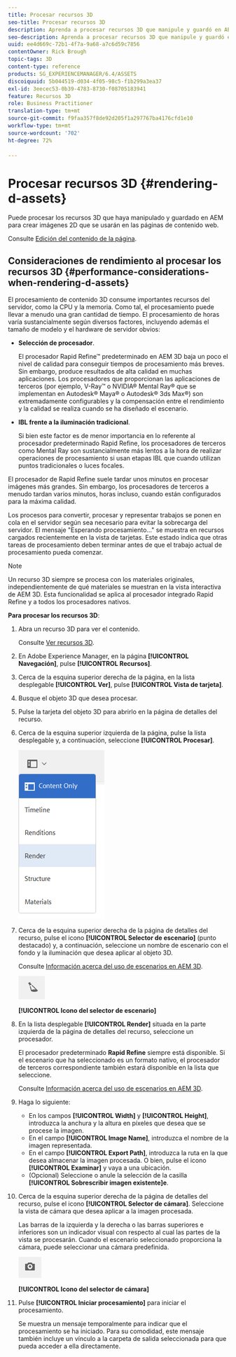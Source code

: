 ```yaml
---
title: Procesar recursos 3D
seo-title: Procesar recursos 3D
description: Aprenda a procesar recursos 3D que manipule y guardó en AEM para crear imágenes 2D para sus páginas web.
seo-description: Aprenda a procesar recursos 3D que manipule y guardó en AEM para crear imágenes 2D para sus páginas web.
uuid: ee4d669c-72b1-4f7a-9a68-a7c6d59c7856
contentOwner: Rick Brough
topic-tags: 3D
content-type: reference
products: SG_EXPERIENCEMANAGER/6.4/ASSETS
discoiquuid: 5b044519-d034-4f05-98c5-f1b299a3ea37
exl-id: 3eecec53-0b39-4783-8730-f08705183941
feature: Recursos 3D
role: Business Practitioner
translation-type: tm+mt
source-git-commit: f9faa357f8de92d205f1a297767ba4176cfd1e10
workflow-type: tm+mt
source-wordcount: '702'
ht-degree: 72%

---
```


# Procesar recursos 3D {#rendering-d-assets}

Puede procesar los recursos 3D que haya manipulado y guardado en AEM para crear imágenes 2D que se usarán en las páginas de contenido web.

Consulte [Edición del contenido de la página](/help/sites-authoring/qg-page-authoring.md#editing-your-page-content).

## Consideraciones de rendimiento al procesar los recursos 3D {#performance-considerations-when-rendering-d-assets}

El procesamiento de contenido 3D consume importantes recursos del servidor, como la CPU y la memoria. Como tal, el procesamiento puede llevar a menudo una gran cantidad de tiempo. El procesamiento de horas varía sustancialmente según diversos factores, incluyendo además el tamaño de modelo y el hardware de servidor obvios:

* **Selección de procesador**.

    El procesador Rapid Refine™ predeterminado en AEM 3D baja un poco el nivel de calidad para conseguir tiempos de procesamiento más breves. Sin embargo, produce resultados de alta calidad en muchas aplicaciones. Los procesadores que proporcionan las aplicaciones de terceros (por ejemplo, V-Ray™ o NVIDIA® Mental Ray® que se implementan en Autodesk® Maya® o Autodesk® 3ds Max®) son extremadamente configurables y la compensación entre el rendimiento y la calidad se realiza cuando se ha diseñado el escenario.

* **IBL frente a la iluminación tradicional**.

   Si bien este factor es de menor importancia en lo referente al procesador predeterminado Rapid Refine, los procesadores de terceros como Mental Ray son sustancialmente más lentos a la hora de realizar operaciones de procesamiento si usan etapas IBL que cuando utilizan puntos tradicionales o luces focales.

El procesador de Rapid Refine suele tardar unos minutos en procesar imágenes más grandes. Sin embargo, los procesadores de terceros a menudo tardan varios minutos, horas incluso, cuando están configurados para la máxima calidad.

Los procesos para convertir, procesar y representar trabajos se ponen en cola en el servidor según sea necesario para evitar la sobrecarga del servidor. El mensaje &quot;Esperando procesamiento…&quot; se muestra en recursos cargados recientemente en la vista de tarjetas. Este estado indica que otras tareas de procesamiento deben terminar antes de que el trabajo actual de procesamiento pueda comenzar.

>[!NOTE]
>
>Un recurso 3D siempre se procesa con los materiales originales, independientemente de qué materiales se muestran en la vista interactiva de AEM 3D. Esta funcionalidad se aplica al procesador integrado Rapid Refine y a todos los procesadores nativos.

**Para procesar los recursos 3D**:

1. Abra un recurso 3D para ver el contenido.

   Consulte [Ver recursos 3D](viewing-3d-assets.md).

1. En Adobe Experience Manager, en la página **[!UICONTROL Navegación]**, pulse **[!UICONTROL Recursos]**.
1. Cerca de la esquina superior derecha de la página, en la lista desplegable **[!UICONTROL Ver]**, pulse **[!UICONTROL Vista de tarjeta]**.
1. Busque el objeto 3D que desea procesar.
1. Pulse la tarjeta del objeto 3D para abrirlo en la página de detalles del recurso.
1. Cerca de la esquina superior izquierda de la página, pulse la lista desplegable y, a continuación, seleccione **[!UICONTROL Procesar]**.

   ![chlimage_1-369](assets/chlimage_1-369.png)

1. Cerca de la esquina superior derecha de la página de detalles del recurso, pulse el icono **[!UICONTROL Selector de escenario]** (punto destacado) y, a continuación, seleccione un nombre de escenario con el fondo y la iluminación que desea aplicar al objeto 3D.

   Consulte [Información acerca del uso de escenarios en AEM 3D](about-the-use-of-stages-in-aem-3d.md).

   ![chlimage_1-370](assets/chlimage_1-370.png)

   **[!UICONTROL Icono del selector de escenario]**

1. En la lista desplegable **[!UICONTROL Render]** situada en la parte izquierda de la página de detalles del recurso, seleccione un procesador.

   El procesador predeterminado **Rapid Refine** siempre está disponible. Si el escenario que ha seleccionado es un formato nativo, el procesador de terceros correspondiente también estará disponible en la lista que seleccione.

   Consulte [Información acerca del uso de escenarios en AEM 3D](about-the-use-of-stages-in-aem-3d.md).

1. Haga lo siguiente:

   * En los campos **[!UICONTROL Width]** y **[!UICONTROL Height]**, introduzca la anchura y la altura en píxeles que desea que se procese la imagen.
   * En el campo **[!UICONTROL Image Name]**, introduzca el nombre de la imagen representada.
   * En el campo **[!UICONTROL Export Path]**, introduzca la ruta en la que desea almacenar la imagen procesada. O bien, pulse el icono **[!UICONTROL Examinar]** y vaya a una ubicación.
   * (Opcional) Seleccione o anule la selección de la casilla **[!UICONTROL Sobrescribir imagen existente]e**.

1. Cerca de la esquina superior derecha de la página de detalles del recurso, pulse el icono **[!UICONTROL Selector de cámara]**. Seleccione la vista de cámara que desea aplicar a la imagen procesada.

   Las barras de la izquierda y la derecha o las barras superiores e inferiores son un indicador visual con respecto al cual las partes de la vista se procesarán. Cuando el escenario seleccionado proporciona la cámara, puede seleccionar una cámara predefinida.

   ![chlimage_1-371](assets/chlimage_1-371.png)

   **[!UICONTROL Icono del selector de cámara]**

1. Pulse **[!UICONTROL Iniciar procesamiento]** para iniciar el procesamiento.

   Se muestra un mensaje temporalmente para indicar que el procesamiento se ha iniciado. Para su comodidad, este mensaje también incluye un vínculo a la carpeta de salida seleccionada para que pueda acceder a ella directamente.
